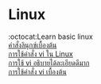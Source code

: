 # Linux
:octocat:Learn basic linux<br>
[คำสั่งลินุกซ์เบื้องต้น](https://www.youtube.com/watch?v=dt11uUT-ia4)<br>
[การใช้คำสั่ง vi ใน Linux](https://spalinux.com/2012/04/how-to-use-vi-text-editor-on-linux)<br>
[การใช้ vi อธิบายได้ละเอียดดีมาก](https://saixiii.com/vi-linux-command/)<br>
[การใช้คำสั่ง vi เบื้องต้น](https://www.youtube.com/watch?v=l4bDRi07NWk)<br>
[]()<br>
[]()<br>
[]()<br>
[]()<br>
